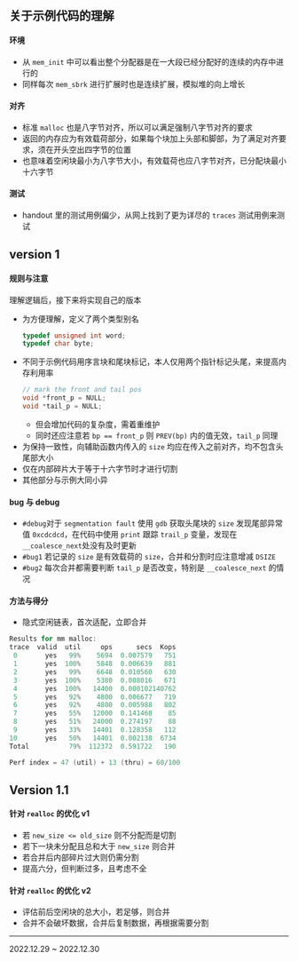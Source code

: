 ## 关于示例代码的理解
#### 环境
* 从 `mem_init` 中可以看出整个分配器是在一大段已经分配好的连续的内存中进行的
* 同样每次 `mem_sbrk` 进行扩展时也是连续扩展，模拟堆的向上增长
#### 对齐
* 标准 `malloc` 也是八字节对齐，所以可以满足强制八字节对齐的要求
* 返回的内存应为有效载荷部分，如果每个块加上头部和脚部，为了满足对齐要求，须在开头空出四字节的位置
* 也意味着空闲块最小为八字节大小，有效载荷也应八字节对齐，已分配块最小十六字节
#### 测试
* handout 里的测试用例偏少，从网上找到了更为详尽的 `traces` 测试用例来测试
## version 1
#### 规则与注意
理解逻辑后，接下来将实现自己的版本
* 为方便理解，定义了两个类型别名
    ```c
    typedef unsigned int word;
    typedef char byte;
    ```
* 不同于示例代码用序言块和尾块标记，本人仅用两个指针标记头尾，来提高内存利用率
    ```c
    // mark the front and tail pos
    void *front_p = NULL;
    void *tail_p = NULL;
    ```
  * 但会增加代码的复杂度，需着重维护
  * 同时还应注意若 `bp == front_p` 则 `PREV(bp)` 内的值无效，`tail_p` 同理
* 为保持一致性，向辅助函数内传入的 `size` 均应在传入之前对齐，均不包含头尾部大小
* 仅在内部碎片大于等于十六字节时才进行切割
* 其他部分与示例大同小异
#### bug 与 debug
* `#debug`对于 `segmentation fault` 使用 `gdb` 获取头尾块的 `size` 发现尾部异常值 `0xcdcdcd`，在代码中使用 `print` 跟踪 `trail_p` 变量，发现在`__coalesce_next`处没有及时更新
* `#bug1` 若记录的 `size` 是有效载荷的 `size`，合并和分割时应注意增减 `DSIZE`
* `#bug2` 每次合并都需要判断 `tail_p` 是否改变，特别是 `__coalesce_next` 的情况
#### 方法与得分
* 隐式空闲链表，首次适配，立即合并
```c
Results for mm malloc:
trace  valid  util     ops      secs  Kops
 0       yes   99%    5694  0.007579   751
 1       yes  100%    5848  0.006639   881
 2       yes   99%    6648  0.010560   630
 3       yes  100%    5380  0.008016   671
 4       yes  100%   14400  0.000102140762
 5       yes   92%    4800  0.006677   719
 6       yes   92%    4800  0.005988   802
 7       yes   55%   12000  0.141468    85
 8       yes   51%   24000  0.274197    88
 9       yes   33%   14401  0.128358   112
10       yes   50%   14401  0.002138  6734
Total          79%  112372  0.591722   190

Perf index = 47 (util) + 13 (thru) = 60/100
```
## Version 1.1
#### 针对 `realloc` 的优化 v1
* 若 `new_size <= old_size` 则不分配而是切割
* 若下一块未分配且总和大于 `new_size` 则合并
* 若合并后内部碎片过大则仍需分割
* 提高六分，但判断过多，且考虑不全
#### 针对 `realloc` 的优化 v2
* 评估前后空闲块的总大小，若足够，则合并
* 合并不会破坏数据，合并后复制数据，再根据需要分割
***
2022.12.29 ~ 2022.12.30